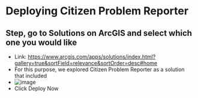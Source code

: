 # Deploying Citizen Problem Reporter 

## Step, go to Solutions on ArcGIS and select which one you would like
- Link: https://www.arcgis.com/apps/solutions/index.html?gallery=true&sortField=relevance&sortOrder=desc#home
- For this purpose, we explored Citizen Problem Reporter as a solution that included
- ![image](https://github.com/kaylaoneill/geom99/assets/146447016/e1fe4f72-b7d0-4860-96c4-81cb232413f9)
- Click Deploy Now 
